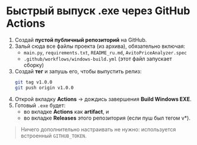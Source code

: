 # Быстрый выпуск .exe через GitHub Actions

1. Создай **пустой публичный репозиторий** на GitHub.
2. Зальй сюда все файлы проекта (из архива), обязательно включая:
   - `main.py`, `requirements.txt`, `README_ru.md`, `AvitoPriceAnalyzer.spec`
   - `.github/workflows/windows-build.yml` (этот файл запускает сборку)
3. Создай **тег** и запушь его, чтобы выпустить релиз:
   ```bash
   git tag v1.0.0
   git push origin v1.0.0
   ```
4. Открой вкладку **Actions** → дождись завершения **Build Windows EXE**.
5. Готовый `.exe` будет:
   - во вкладке **Actions** как **artifact**, и
   - во вкладке **Releases** этого репозитория (если пуш был тегом v*).

> Ничего дополнительно настраивать не нужно: используется встроенный `GITHUB_TOKEN`.
